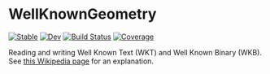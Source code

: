 # WellKnownGeometry

[![Stable](https://img.shields.io/badge/docs-stable-blue.svg)](https://evetion.github.io/WellKnownGeometry.jl/stable)
[![Dev](https://img.shields.io/badge/docs-dev-blue.svg)](https://evetion.github.io/WellKnownGeometry.jl/dev)
[![Build Status](https://github.com/evetion/WellKnownGeometry.jl/actions/workflows/CI.yml/badge.svg?branch=main)](https://github.com/evetion/WellKnownGeometry.jl/actions/workflows/CI.yml?query=branch%3Amain)
[![Coverage](https://codecov.io/gh/evetion/WellKnownGeometry.jl/branch/main/graph/badge.svg)](https://codecov.io/gh/evetion/WellKnownGeometry.jl)

Reading and writing Well Known Text (WKT) and Well Known Binary (WKB). See [this Wikipedia page](https://en.wikipedia.org/wiki/Well-known_text_representation_of_geometry) for an explanation.
